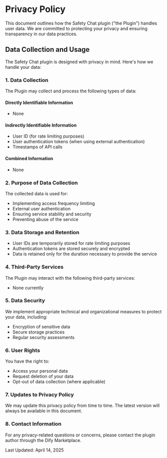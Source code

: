 # Privacy Policy

This document outlines how the Safety Chat plugin ("the Plugin") handles user data. We are committed to protecting your privacy and ensuring transparency in our data practices.

## Data Collection and Usage

The Safety Chat plugin is designed with privacy in mind. Here's how we handle your data:

### 1. Data Collection

The Plugin may collect and process the following types of data:

#### Directly Identifiable Information
- None

#### Indirectly Identifiable Information
- User ID (for rate limiting purposes)
- User authentication tokens (when using external authentication)
- Timestamps of API calls

#### Combined Information
- None

### 2. Purpose of Data Collection

The collected data is used for:
- Implementing access frequency limiting
- External user authentication
- Ensuring service stability and security
- Preventing abuse of the service

### 3. Data Storage and Retention

- User IDs are temporarily stored for rate limiting purposes
- Authentication tokens are stored securely and encrypted
- Data is retained only for the duration necessary to provide the service

### 4. Third-Party Services

The Plugin may interact with the following third-party services:
- None currently

### 5. Data Security

We implement appropriate technical and organizational measures to protect your data, including:
- Encryption of sensitive data
- Secure storage practices
- Regular security assessments

### 6. User Rights

You have the right to:
- Access your personal data
- Request deletion of your data
- Opt-out of data collection (where applicable)

### 7. Updates to Privacy Policy

We may update this privacy policy from time to time. The latest version will always be available in this document.

### 8. Contact Information

For any privacy-related questions or concerns, please contact the plugin author through the Dify Marketplace.

Last Updated: April 14, 2025 